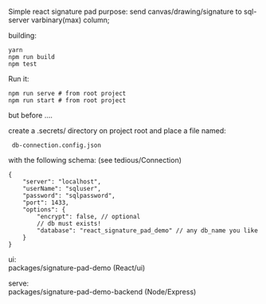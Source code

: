 Simple react signature pad 
purpose: send canvas/drawing/signature to sql-server varbinary(max) column;

building:

    yarn 
    npm run build
    npm test

Run it:

    npm run serve # from root project
    npm run start # from root project

but before ....

create a .secrets/ directory on project root
and place a file named:
    
     db-connection.config.json

with the following schema: (see tedious/Connection)

    {
        "server": "localhost",
        "userName": "sqluser",
        "password": "sqlpassword",
        "port": 1433,
        "options": {
            "encrypt": false, // optional
            // db must exists!
            "database": "react_signature_pad_demo" // any db_name you like
        }
    }

ui:  
packages/signature-pad-demo  (React/ui)  

serve:  
packages/signature-pad-demo-backend  (Node/Express)  




